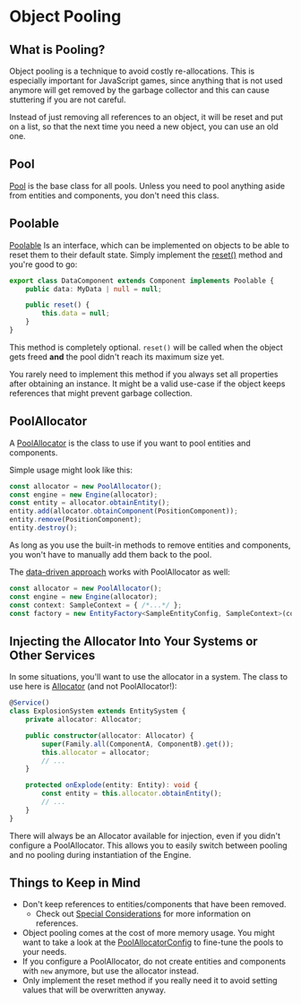 # Object Pooling

## What is Pooling?

Object pooling is a technique to avoid costly re-allocations. This is especially important for JavaScript games, since anything that is not used anymore will get removed by the garbage collector and this can cause stuttering if you are not careful.

Instead of just removing all references to an object, it will be reset and put on a list, so that the next time you need a new object, you can use an old one.

## Pool

[Pool](../../api/classes/Pool.md) is the base class for all pools. Unless you need to pool anything aside from entities and components, you don't need this class.

## Poolable

[Poolable](../../api/interfaces/Poolable.md) Is an interface, which can be implemented on objects to be able to reset them to their default state.
Simply implement the [reset()](../../api/interfaces/Poolable.md#reset) method and you're good to go:

```typescript
export class DataComponent extends Component implements Poolable {
    public data: MyData | null = null;

    public reset() {
        this.data = null;
    }
}
```

This method is completely optional. `reset()` will be called when the object gets freed **and** the pool didn't reach its maximum size yet.

You rarely need to implement this method if you always set all properties after obtaining an instance.
It might be a valid use-case if the object keeps references that might prevent garbage collection.

## PoolAllocator

A [PoolAllocator](../../api/classes/PoolAllocator.md) is the class to use if you want to pool entities and components.

Simple usage might look like this:
```typescript
const allocator = new PoolAllocator();
const engine = new Engine(allocator);
const entity = allocator.obtainEntity();
entity.add(allocator.obtainComponent(PositionComponent));
entity.remove(PositionComponent);
entity.destroy();
```

As long as you use the built-in methods to remove entities and components, you won't have to manually add them back to the pool.

The [data-driven approach](../data-driven/README.md) works with PoolAllocator as well:

```typescript
const allocator = new PoolAllocator();
const engine = new Engine(allocator);
const context: SampleContext = { /*...*/ };
const factory = new EntityFactory<SampleEntityConfig, SampleContext>(componentFactories, context, allocator);
```

## Injecting the Allocator Into Your Systems or Other Services

In some situations, you'll want to use the allocator in a system. The class to use here is [Allocator](../../api/classes/Allocator.md) (and not PoolAllocator!):

```typescript
@Service()
class ExplosionSystem extends EntitySystem {
    private allocator: Allocator;

    public constructor(allocator: Allocator) {
        super(Family.all(ComponentA, ComponentB).get());
        this.allocator = allocator;
        // ...
    }

    protected onExplode(entity: Entity): void {
        const entity = this.allocator.obtainEntity();
        // ...
    }
}
```

There will always be an Allocator available for injection, even if you didn't configure a PoolAllocator. This allows you to easily switch between pooling and no pooling during instantiation of the Engine.

## Things to Keep in Mind

- Don't keep references to entities/components that have been removed.
  - Check out [Special Considerations](./special-considerations.md#keeping-references) for more information on references.
- Object pooling comes at the cost of more memory usage. You might want to take a look at the [PoolAllocatorConfig](../../api/interfaces/PoolAllocatorConfig.md) to fine-tune the pools to your needs.
- If you configure a PoolAllocator, do not create entities and components with `new` anymore, but use the allocator instead.
- Only implement the reset method if you really need it to avoid setting values that will be overwritten anyway.
